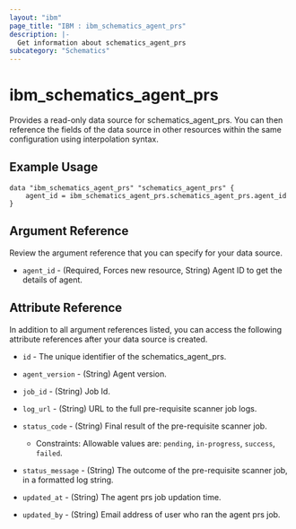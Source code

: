 ```yaml
---
layout: "ibm"
page_title: "IBM : ibm_schematics_agent_prs"
description: |-
  Get information about schematics_agent_prs
subcategory: "Schematics"
---
```


# ibm_schematics_agent_prs

Provides a read-only data source for schematics_agent_prs. You can then reference the fields of the data source in other resources within the same configuration using interpolation syntax.

## Example Usage

```hcl
data "ibm_schematics_agent_prs" "schematics_agent_prs" {
	agent_id = ibm_schematics_agent_prs.schematics_agent_prs.agent_id
}
```

## Argument Reference

Review the argument reference that you can specify for your data source.

* `agent_id` - (Required, Forces new resource, String) Agent ID to get the details of agent.

## Attribute Reference

In addition to all argument references listed, you can access the following attribute references after your data source is created.

* `id` - The unique identifier of the schematics_agent_prs.
* `agent_version` - (String) Agent version.

* `job_id` - (String) Job Id.

* `log_url` - (String) URL to the full pre-requisite scanner job logs.

* `status_code` - (String) Final result of the pre-requisite scanner job.
  * Constraints: Allowable values are: `pending`, `in-progress`, `success`, `failed`.

* `status_message` - (String) The outcome of the pre-requisite scanner job, in a formatted log string.

* `updated_at` - (String) The agent prs job updation time.

* `updated_by` - (String) Email address of user who ran the agent prs job.

